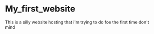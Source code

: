 # My_first_website
This is a silly website hosting that i'm trying to do foe the first time don't mind
